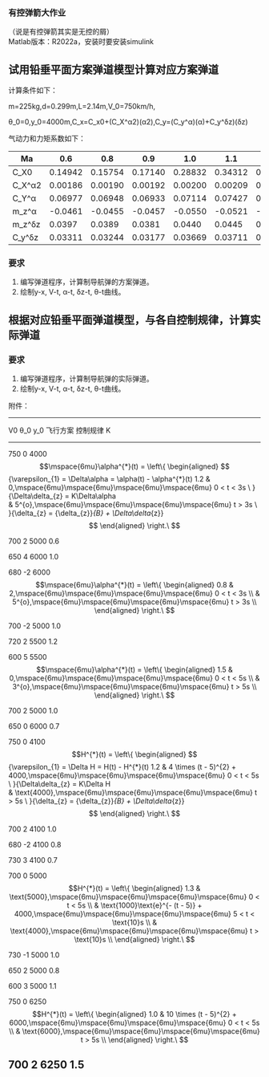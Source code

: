 ### 有控弹箭大作业
（说是有控弹箭其实是无控的屑）<br>
Matlab版本：R2022a，安装时要安装simulink<br>

## 试用铅垂平面方案弹道模型计算对应方案弹道

计算条件如下：

m=225kg,d=0.299m,L=2.14m,V_0=750km/h,

θ_0=0,y_0=4000m,C_x=C_x0+(C_X^α2)(α2),C_y=(C_y^α)(α)+C_y^δz)(δz)

气动力和力矩系数如下：

| Ma  | 0.6    | 0.8    | 0.9    | 1.0    | 1.1    | 1.5   | 2.0   | 2.5   |
|-----|--------|--------|--------|--------|--------|-------|-------|-------|
| C_X0   | 0.14942 | 0.15754 | 0.17140 | 0.28832 | 0.34312 | 0.3440 | 0.343 | 0.341 |
| C_X^α2 | 0.00186 | 0.00190 | 0.00192 | 0.00200 | 0.00209 | 0.0022 | 0.0021 | 0.0020 |
| C_Y^α  | 0.06977 | 0.06948 | 0.06933 | 0.07114 | 0.07427 | 0.07428 | 0.0743 | 0.0742 |
| m_z^α  | -0.0461 | -0.0455 | -0.0457 | -0.0550 | -0.0521 | -0.0518 | -0.0507 | -0.0499 |
| m_z^δz | 0.0397 | 0.0389 | 0.0381 | 0.0440 | 0.0445 | 0.0450 | 0.0452 | 0.0454 |
| C_y^δz | 0.03311 | 0.03244 | 0.03177 | 0.03669 | 0.03711 | 0.0375 | 0.0377 | 0.0378 |

### 要求

1. 编写弹道程序，计算制导航弹的方案弹道。
2. 绘制y-x, V-t, α-t, δz-t, θ-t曲线。

## 根据对应铅垂平面弹道模型，与各自控制规律，计算实际弹道

### 要求

1. 编写弹道程序，计算制导航弹的实际弹道。
2. 绘制y-x, V-t, α-t, δz-t, θ-t曲线。

附件：

  -----------------------------------------------------------------------------------------------------------------------------------------------------------------------------------------------------------
  V0    θ_0   y_0    飞行方案                                                                                                           控制规律                                                        K
  ----- ----- ------ ------------------------------------------------------------------------------------------------------------------ --------------------------------------------------------------- -----
  750   0     4000   $$\mspace{6mu}\alpha^{*}(t) = \left\{ \begin{aligned}                                                              $${\varepsilon_{1} = \Delta\alpha = \alpha(t) - \alpha^{*}(t)   1.2
                      & 0,\mspace{6mu}\mspace{6mu}\mspace{6mu}\mspace{6mu} 0 < t < 3s \\                                                }{\Delta\delta_{z} = K\Delta\alpha                              
                      & 5^{o},\mspace{6mu}\mspace{6mu}\mspace{6mu}\mspace{6mu} t > 3s \\                                                }{\delta_{z} = {\delta_{z}}_{B} + \Delta\delta_{z}}$$           
                     \end{aligned} \right.\ $$                                                                                                                                                          

  700   2     5000                                                                                                                                                                                      0.6

  650   4     6000                                                                                                                                                                                      1.0

  680   -2    6000   $$\mspace{6mu}\alpha^{*}(t) = \left\{ \begin{aligned}                                                                                                                              0.8
                      & 2,\mspace{6mu}\mspace{6mu}\mspace{6mu}\mspace{6mu} 0 < t < 3s \\                                                                                                                
                      & 5^{o},\mspace{6mu}\mspace{6mu}\mspace{6mu}\mspace{6mu} t > 3s \\                                                                                                                
                     \end{aligned} \right.\ $$                                                                                                                                                          

  700   -2    5000                                                                                                                                                                                      1.0

  720   2     5500                                                                                                                                                                                      1.2

  600   5     5500   $$\mspace{6mu}\alpha^{*}(t) = \left\{ \begin{aligned}                                                                                                                              1.5
                      & 0,\mspace{6mu}\mspace{6mu}\mspace{6mu}\mspace{6mu} 0 < t < 5s \\                                                                                                                
                      & 3^{o},\mspace{6mu}\mspace{6mu}\mspace{6mu}\mspace{6mu} t > 5s \\                                                                                                                
                     \end{aligned} \right.\ $$                                                                                                                                                          

  700   2     5000                                                                                                                                                                                      1.0

  650   0     6000                                                                                                                                                                                      0.7

  750   0     4100   $$H^{*}(t) = \left\{ \begin{aligned}                                                                               $${\varepsilon_{1} = \Delta H = H(t) - H^{*}(t)                 1.2
                      & 4 \times (t - 5)^{2} + 4000,\mspace{6mu}\mspace{6mu}\mspace{6mu}\mspace{6mu} 0 < t < 5s \\                      }{\Delta\delta_{z} = K\Delta H                                  
                      & \text{4000},\mspace{6mu}\mspace{6mu}\mspace{6mu}\mspace{6mu} t > 5s \\                                          }{\delta_{z} = {\delta_{z}}_{B} + \Delta\delta_{z}}$$           
                     \end{aligned} \right.\ $$                                                                                                                                                          

  700   2     4100                                                                                                                                                                                      1.0

  680   -2    4100                                                                                                                                                                                      0.8

  730   3     4100                                                                                                                                                                                      0.7

  700   0     5000   $$H^{*}(t) = \left\{ \begin{aligned}                                                                                                                                               1.3
                      & \text{5000},\mspace{6mu}\mspace{6mu}\mspace{6mu}\mspace{6mu} 0 < t < 5s \\                                                                                                      
                      & \text{1000}\text{e}^{- (t - 5)} + 4000,\mspace{6mu}\mspace{6mu}\mspace{6mu}\mspace{6mu} 5 < t < \text{10}s \\                                                                   
                      & \text{4000},\mspace{6mu}\mspace{6mu}\mspace{6mu}\mspace{6mu} t > \text{10}s \\                                                                                                  
                     \end{aligned} \right.\ $$                                                                                                                                                          

  730   -1    5000                                                                                                                                                                                      1.0

  650   2     5000                                                                                                                                                                                      0.8

  600   3     5000                                                                                                                                                                                      1.1

  750   0     6250   $$H^{*}(t) = \left\{ \begin{aligned}                                                                                                                                               1.0
                      & 10 \times (t - 5)^{2} + 6000,\mspace{6mu}\mspace{6mu}\mspace{6mu}\mspace{6mu} 0 < t < 5s \\                                                                                     
                      & \text{6000},\mspace{6mu}\mspace{6mu}\mspace{6mu}\mspace{6mu} t > 5s \\                                                                                                          
                     \end{aligned} \right.\ $$                                                                                                                                                          

  700   2     6250                                                                                                                                                                                      1.5
  -----------------------------------------------------------------------------------------------------------------------------------------------------------------------------------------------------------


